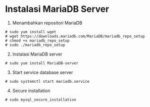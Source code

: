 # Instalasi MariaDB Server
1. Menambahkan repositori MariaDB
  ```
  # sudo yum install wget
  # wget https://downloads.mariadb.com/MariaDB/mariadb_repo_setup
  # chmod +x mariadb_repo_setup
  # sudo ./mariadb_repo_setup
  ```
 2. Instalasi MariaDB server
  ```
  # sudo yum install MariaDB-server
  ```
 3. Start service database server
  ```
  # sudo systemctl start mariadb.service
  ```
 4. Secure installation
  ```
  # sudo mysql_secure_installation
  ```
